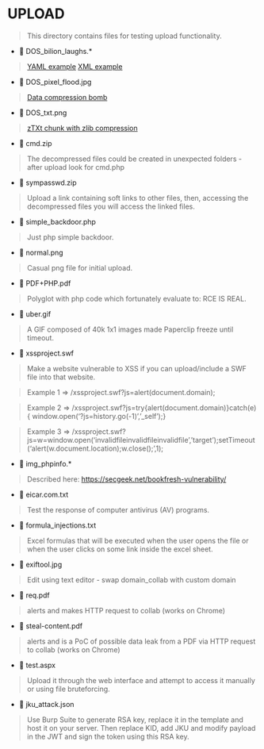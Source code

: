 # UPLOAD

> This directory contains files for testing upload functionality.

* :small_red_triangle_down: DOS_bilion_laughs.*

> [YAML example](https://dev.to/efrat19/the-billion-laughs-attack-yaml-anchors-explained-3767) 
> [XML example](https://www.geeksforgeeks.org/xml-external-entity-xxe-and-billion-laughs-attack/)

* :small_red_triangle_down: DOS_pixel_flood.jpg 

> [Data compression bomb](https://hackerone.com/reports/390)

* :small_red_triangle_down: DOS_txt.png

> [zTXt chunk with zlib compression](https://hackerone.com/reports/454)

* :small_red_triangle_down: cmd.zip

> The decompressed files could be created in unexpected folders - after upload look for cmd.php

* :small_red_triangle_down: sympasswd.zip

> Upload a link containing soft links to other files, then, accessing the decompressed files you will access the linked files.

* :small_red_triangle_down: simple_backdoor.php

> Just php simple backdoor.

* :small_red_triangle_down: normal.png

> Casual png file for initial upload.

* :small_red_triangle_down: PDF+PHP.pdf

> Polyglot with php code which fortunately evaluate to: RCE IS REAL.

* :small_red_triangle_down: uber.gif

> A GIF composed of 40k 1x1 images made Paperclip freeze until timeout.

* :small_red_triangle_down: xssproject.swf

> Make a website vulnerable to XSS if you can upload/include a SWF file into that website. 

> Example 1 => /xssproject.swf?js=alert(document.domain); 

> Example 2 => /xssproject.swf?js=try{alert(document.domain)}catch(e){ window.open(‘?js=history.go(-1)’,’_self’);}

> Example 3 => /xssproject.swf?js=w=window.open(‘invalidfileinvalidfileinvalidfile’,’target’);setTimeout(‘alert(w.document.location);w.close();’,1);


* :small_red_triangle_down: img_phpinfo.*

> Described here: https://secgeek.net/bookfresh-vulnerability/

* :small_red_triangle_down: eicar.com.txt

> Test the response of computer antivirus (AV) programs.

* :small_red_triangle_down: formula_injections.txt

> Excel formulas that will be executed when the user opens the file or when the user clicks on some link inside the excel sheet.

* :small_red_triangle_down:  exiftool.jpg

> Edit using text editor - swap domain_collab with custom domain

* :small_red_triangle_down:  req.pdf

> alerts and makes HTTP request to collab (works on Chrome)

* :small_red_triangle_down: steal-content.pdf

>  alerts and is a PoC of possible data leak from a PDF via HTTP request to collab (works on Chrome)

* :small_red_triangle_down: test.aspx

> Upload it through the web interface and attempt to access it manually or using file bruteforcing.

* :small_red_triangle_down: jku_attack.json

> Use Burp Suite to generate RSA key, replace it in the template and host it on your server. 
> Then replace KID, add JKU and modify payload in the JWT and sign the token using this RSA key.

